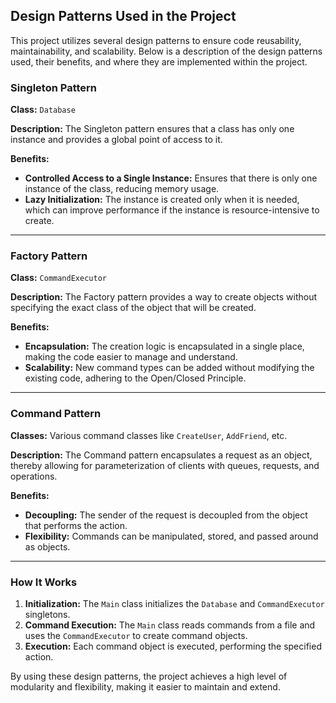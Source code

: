 ## Design Patterns Used in the Project

This project utilizes several design patterns to ensure code reusability, maintainability, and scalability. Below is a description of the design patterns used, their benefits, and where they are implemented within the project.

### Singleton Pattern
**Class:** `Database`

**Description:** The Singleton pattern ensures that a class has only one instance and provides a global point of access to it.

**Benefits:**
- **Controlled Access to a Single Instance:** Ensures that there is only one instance of the class, reducing memory usage.
- **Lazy Initialization:** The instance is created only when it is needed, which can improve performance if the instance is resource-intensive to create.

---

### Factory Pattern
**Class:** `CommandExecutor`

**Description:** The Factory pattern provides a way to create objects without specifying the exact class of the object that will be created.

**Benefits:**
- **Encapsulation:** The creation logic is encapsulated in a single place, making the code easier to manage and understand.
- **Scalability:** New command types can be added without modifying the existing code, adhering to the Open/Closed Principle.

---

### Command Pattern
**Classes:** Various command classes like `CreateUser`, `AddFriend`, etc.

**Description:** The Command pattern encapsulates a request as an object, thereby allowing for parameterization of clients with queues, requests, and operations.

**Benefits:**
- **Decoupling:** The sender of the request is decoupled from the object that performs the action.
- **Flexibility:** Commands can be manipulated, stored, and passed around as objects.

---

### How It Works
1. **Initialization:** The `Main` class initializes the `Database` and `CommandExecutor` singletons.
2. **Command Execution:** The `Main` class reads commands from a file and uses the `CommandExecutor` to create command objects.
3. **Execution:** Each command object is executed, performing the specified action.

By using these design patterns, the project achieves a high level of modularity and flexibility, making it easier to maintain and extend.
